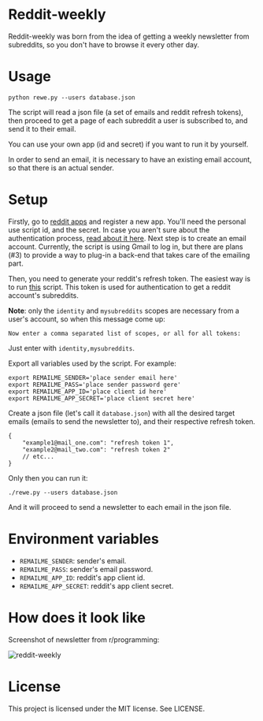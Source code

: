 # Reddit-weekly

Reddit-weekly was born from the idea of getting a weekly
newsletter from subreddits, so you don't have to
browse it every other day.

# Usage

    python rewe.py --users database.json

The script will read a json file (a set of emails and
reddit refresh tokens), then proceed to get a page of
each subreddit a user is subscribed to, and send it
to their email.

You can use your own app (id and secret) if you want
to run it by yourself.

In order to send an email, it is necessary to
have an existing email account, so that there is
an actual sender.

# Setup

Firstly, go to [reddit apps](https://www.reddit.com/prefs/apps/) and
register a new app. You'll need the personal use script id,
and the secret. In case you aren't sure about the authentication
process, [read about it here](https://praw.readthedocs.io/en/latest/getting_started/authentication.html).
Next step is to create an email account. Currently, the script is
using Gmail to log in, but there are plans (#3) to provide
a way to plug-in a back-end that takes care of the emailing part.

Then, you need to generate your reddit's refresh token.
The easiest way is to run [this](https://praw.readthedocs.io/en/latest/tutorials/refresh_token.html#refresh-token)
script. This token is used for authentication to get a reddit account's subreddits.

**Note**: only the `identity` and `mysubreddits` scopes are necessary
from a user's account, so when this message come up:

    Now enter a comma separated list of scopes, or all for all tokens:

Just enter with `identity,mysubreddits`.

Export all variables used by the script. For example:

    export REMAILME_SENDER='place sender email here'
    export REMAILME_PASS='place sender password gere'
    export REMAILME_APP_ID='place client id here'
    export REMAILME_APP_SECRET='place client secret here'

Create a json file (let's call it `database.json`) with all the desired
target emails (emails to send the newsletter to), and their respective refresh token.

    {
        "example1@mail_one.com": "refresh token 1",
        "example2@mail_two.com": "refresh token 2"
        // etc...
    }

Only then you can run it:

    ./rewe.py --users database.json

And it will proceed to send a newsletter to each email
in the json file.

# Environment variables

+ `REMAILME_SENDER`: sender's email.
+ `REMAILME_PASS`: sender's email password.
+ `REMAILME_APP_ID`: reddit's app client id.
+ `REMAILME_APP_SECRET`: reddit's app client secret.

# How does it look like

Screenshot of newsletter from r/programming:

![reddit-weekly](http://i.imgur.com/QEyqKYs.png)

# License

This project is licensed under the MIT license. See LICENSE.

